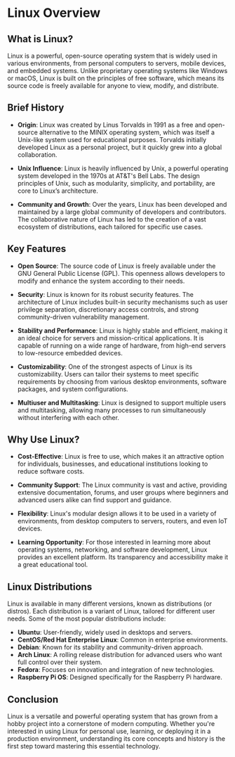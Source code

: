 # Linux Overview

## What is Linux?

Linux is a powerful, open-source operating system that is widely used in various environments, from personal computers to servers, mobile devices, and embedded systems. Unlike proprietary operating systems like Windows or macOS, Linux is built on the principles of free software, which means its source code is freely available for anyone to view, modify, and distribute.

## Brief History

- **Origin**: Linux was created by Linus Torvalds in 1991 as a free and open-source alternative to the MINIX operating system, which was itself a Unix-like system used for educational purposes. Torvalds initially developed Linux as a personal project, but it quickly grew into a global collaboration.
  
- **Unix Influence**: Linux is heavily influenced by Unix, a powerful operating system developed in the 1970s at AT&T's Bell Labs. The design principles of Unix, such as modularity, simplicity, and portability, are core to Linux’s architecture.

- **Community and Growth**: Over the years, Linux has been developed and maintained by a large global community of developers and contributors. The collaborative nature of Linux has led to the creation of a vast ecosystem of distributions, each tailored for specific use cases.

## Key Features

- **Open Source**: The source code of Linux is freely available under the GNU General Public License (GPL). This openness allows developers to modify and enhance the system according to their needs.

- **Security**: Linux is known for its robust security features. The architecture of Linux includes built-in security mechanisms such as user privilege separation, discretionary access controls, and strong community-driven vulnerability management.

- **Stability and Performance**: Linux is highly stable and efficient, making it an ideal choice for servers and mission-critical applications. It is capable of running on a wide range of hardware, from high-end servers to low-resource embedded devices.

- **Customizability**: One of the strongest aspects of Linux is its customizability. Users can tailor their systems to meet specific requirements by choosing from various desktop environments, software packages, and system configurations.

- **Multiuser and Multitasking**: Linux is designed to support multiple users and multitasking, allowing many processes to run simultaneously without interfering with each other.

## Why Use Linux?

- **Cost-Effective**: Linux is free to use, which makes it an attractive option for individuals, businesses, and educational institutions looking to reduce software costs.

- **Community Support**: The Linux community is vast and active, providing extensive documentation, forums, and user groups where beginners and advanced users alike can find support and guidance.

- **Flexibility**: Linux's modular design allows it to be used in a variety of environments, from desktop computers to servers, routers, and even IoT devices.

- **Learning Opportunity**: For those interested in learning more about operating systems, networking, and software development, Linux provides an excellent platform. Its transparency and accessibility make it a great educational tool.

## Linux Distributions

Linux is available in many different versions, known as distributions (or distros). Each distribution is a variant of Linux, tailored for different user needs. Some of the most popular distributions include:

- **Ubuntu**: User-friendly, widely used in desktops and servers.
- **CentOS/Red Hat Enterprise Linux**: Common in enterprise environments.
- **Debian**: Known for its stability and community-driven approach.
- **Arch Linux**: A rolling release distribution for advanced users who want full control over their system.
- **Fedora**: Focuses on innovation and integration of new technologies.
- **Raspberry Pi OS**: Designed specifically for the Raspberry Pi hardware.

## Conclusion

Linux is a versatile and powerful operating system that has grown from a hobby project into a cornerstone of modern computing. Whether you're interested in using Linux for personal use, learning, or deploying it in a production environment, understanding its core concepts and history is the first step toward mastering this essential technology.

